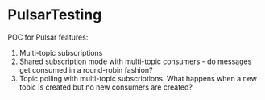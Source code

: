 # PulsarTesting
POC for Pulsar features:
1. Multi-topic subscriptions
1. Shared subscription mode with multi-topic consumers - do messages get consumed in a round-robin fashion?
1. Topic polling with multi-topic subscriptions. What happens when a new topic is created but no new consumers are created?

